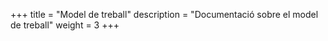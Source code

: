 +++
title = "Model de treball"
description = "Documentació sobre el model de treball"
weight = 3
+++